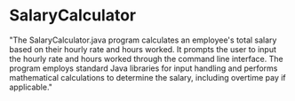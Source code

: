 # SalaryCalculator
"The SalaryCalculator.java program calculates an employee's total salary based on their hourly rate and hours worked.
 It prompts the user to input the hourly rate and hours worked through the command line interface.
 The program employs standard Java libraries for input handling and performs mathematical calculations to determine the salary, including overtime pay if applicable."
